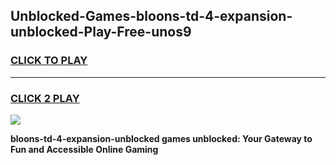 
## Unblocked-Games-bloons-td-4-expansion-unblocked-Play-Free-unos9
<h3>
<a href="https://premium76.site?title=bloons-td-4-expansion-unblocked&ref=23A">CLICK TO PLAY</a></h3>
<hr>

<h3>
<a href="https://premium76.site?title=bloons-td-4-expansion-unblocked&ref=23A">CLICK 2 PLAY</a>
  
</h3>

<a href="https://premium76.site?title=bloons-td-4-expansion-unblocked&ref=23A"><img src="https://clearcache.store/games.png"></a>


**bloons-td-4-expansion-unblocked games unblocked: Your Gateway to Fun and Accessible Online Gaming**

